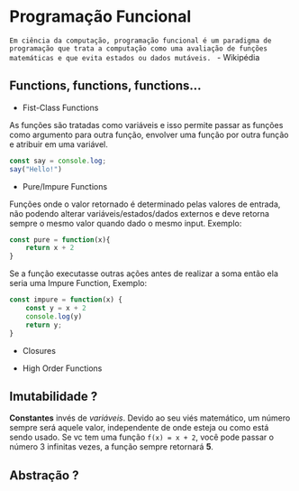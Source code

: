 # Programação Funcional

`Em ciência da computação, programação funcional é um paradigma de programação que trata a computação como uma avaliação de funções matemáticas e que evita estados ou dados mutáveis. ` - Wikipédia

## Functions, functions, functions...

* Fist-Class Functions

As funções são tratadas como variáveis e isso permite passar as funções como argumento para outra função, envolver uma função por outra função e atribuir em uma variável.

```javascript
const say = console.log;
say("Hello!")
```

* Pure/Impure Functions

Funções onde o valor retornado é determinado pelas valores de entrada, não podendo alterar variáveis/estados/dados externos e deve retorna sempre o mesmo valor quando dado o mesmo input. Exemplo: 

```javascript
const pure = function(x){
	return x + 2
}
```

Se a função executasse outras ações antes de realizar a soma então ela seria uma Impure Function, Exemplo:

```javascript
const impure = function(x) {
	const y = x + 2
	console.log(y)
	return y;
}
```

* Closures



* High Order Functions



## Imutabilidade ?

**Constantes** invés de *variáveis*. Devido ao seu viés matemático, um número sempre será aquele valor, independente de onde esteja ou como está sendo usado. Se vc tem uma função `f(x) = x + 2`, você pode passar o número 3 infinitas vezes, a função sempre retornará **5**.

## Abstração ?

